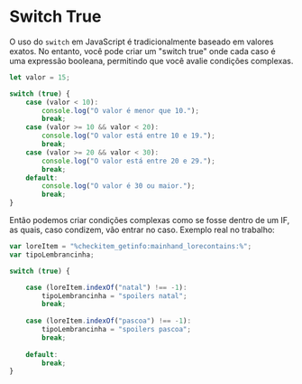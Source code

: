 # Switch True

O uso do `switch` em JavaScript é tradicionalmente baseado em valores exatos. No entanto, você pode criar um "switch true" onde cada caso é uma expressão booleana, permitindo que você avalie condições complexas.

```javascript
let valor = 15;

switch (true) {
    case (valor < 10):
        console.log("O valor é menor que 10.");
        break;
    case (valor >= 10 && valor < 20):
        console.log("O valor está entre 10 e 19.");
        break;
    case (valor >= 20 && valor < 30):
        console.log("O valor está entre 20 e 29.");
        break;
    default:
        console.log("O valor é 30 ou maior.");
        break;
}
```

Então podemos criar condições complexas como se fosse dentro de um IF, as quais, caso condizem, vão entrar no caso. Exemplo real no trabalho:

```javascript
var loreItem = "%checkitem_getinfo:mainhand_lorecontains:%";
var tipoLembrancinha;

switch (true) {

    case (loreItem.indexOf("natal") !== -1):
        tipoLembrancinha = "spoilers natal";
        break;
        
    case (loreItem.indexOf("pascoa") !== -1):
        tipoLembrancinha = "spoilers pascoa";
        break;
        
    default:
        break;
}
```
